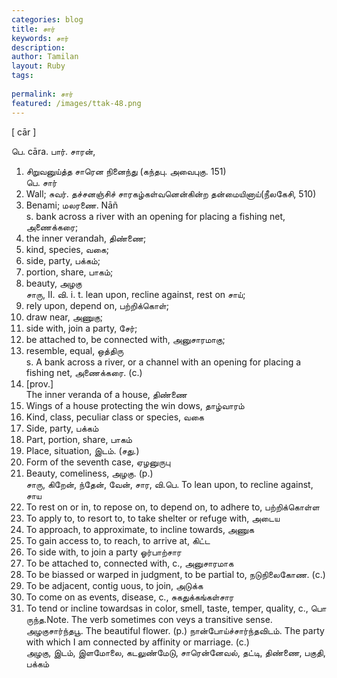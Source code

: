 ```yaml
---
categories: blog
title: சார்
keywords: சார்
description: 
author: Tamilan
layout: Ruby
tags: 
 
permalink: சார்
featured: /images/ttak-48.png
---
```

  
[ cār ]  
  
பெ. cāra. பார். சாரன்,  
1. சிறுவனுய்த்த சாரென நினைந்து (கந்தபு. அவைபுகு. 151)  
பெ. சார்  
1. Wall; சுவர். தச்சனஞ்சிச் சாரகழ்கள்வனென்கின்ற தன்மையினாய்(நீலகேசி, 510)  
2. Benami; மலரணை. Nāñ  
s. bank across a river with an opening for placing a fishing net, அணைக்கரை;  
2. the inner verandah, திண்ணை;  
3. kind, species, வகை;  
4. side, party, பக்கம்;  
5. portion, share, பாகம்;  
6. beauty, அழகு  
சாரு, II. வி. i. t. lean upon, recline against, rest on சாய்;  
2. rely upon, depend on, பற்றிக்கொள்;  
3. draw near, அணுகு;  
4. side with, join a party, சேர்;  
5. be attached to, be connected with, அனுசாரமாகு;  
6. resemble, equal, ஒத்திரு  
s. A bank across a river, or a channel with an opening for placing a fishing net, அணைக்கரை. (c.)  
2. [prov.]  
The inner veranda of a house, திண்ணை  
3. Wings of a house protecting the win dows, தாழ்வாரம்  
4. Kind, class, peculiar class or species, வகை  
5. Side, party, பக்கம்  
6. Part, portion, share, பாகம்  
7. Place, situation, இடம். (சது.)  
8. Form of the seventh case, ஏழனுருபு  
9. Beauty, comeliness, அழகு. (p.)  
சாரு, கிறேன், ந்தேன், வேன், சார, வி.பெ. To lean upon, to recline against, சாய  
2. To rest on or in, to repose on, to depend on, to adhere to, பற்றிக்கொள்ள  
3. To apply to, to resort to, to take shelter or refuge with, அடைய  
4. To approach, to approximate, to incline towards, அணுக  
5. To gain access to, to reach, to arrive at, கிட்ட  
6. To side with, to join a party ஓர்பாற்சார  
7. To be attached to, connected with, c., அனுசாரமாக  
8. To be biassed or warped in judgment, to be partial to, நடுநிலைகோண. (c.)  
9. To be adjacent, contig uous, to join, அடுக்க  
1. To come on as events, disease, c., சுகதுக்கங்கள்சார  
11. To tend or incline towardsas in color, smell, taste, temper, quality, c., பொ ருந்த.Note. The verb sometimes con veys a transitive sense. அழகுசார்ந்தபூ. The beautiful flower. (p.) நான்போய்ச்சார்ந்தவிடம். The party with which I am connected by affinity or marriage. (c.)  
அழகு, இடம், இளமோலை, கடலுண்மேடு, சாரென்னேவல், தட்டி, திண்ணை, பகுதி, பக்கம்